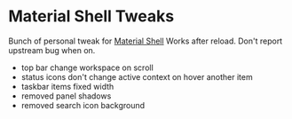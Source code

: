 # Material Shell Tweaks

Bunch of personal tweak for [Material Shell](https://github.com/material-shell/material-shell)
Works after reload. Don't report upstream bug when on.

* top bar change workspace on scroll
* status icons don't change active context on hover another item
* taskbar items fixed width
* removed panel shadows
* removed search icon background